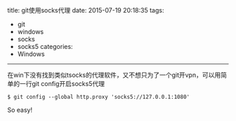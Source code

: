 title: git使用socks代理
date: 2015-07-19 20:18:35
tags:
  - git
  - windows
  - socks
  - socks5
categories:
  - Windows
---
在win下没有找到类似tsocks的代理软件，又不想只为了一个git开vpn，可以用简单的一行git config开启socks5代理

	$ git config --global http.proxy 'socks5://127.0.0.1:1080'

So easy!